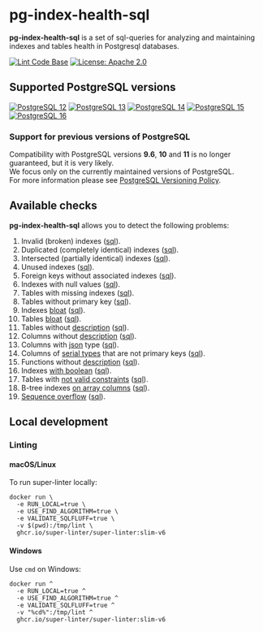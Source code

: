 # pg-index-health-sql

**pg-index-health-sql** is a set of sql-queries for analyzing and maintaining indexes and tables health in Postgresql databases.

[![Lint Code Base](https://github.com/mfvanek/pg-index-health-sql/actions/workflows/linter.yml/badge.svg)](https://github.com/mfvanek/pg-index-health-sql/actions/workflows/linter.yml)
[![License: Apache 2.0](https://img.shields.io/badge/License-Apache%202.0-blue.svg)](https://github.com/mfvanek/pg-index-health-sql/blob/master/LICENSE "Apache License 2.0")

## Supported PostgreSQL versions

[![PostgreSQL 12](https://img.shields.io/badge/PostgreSQL-12-green.svg)](https://www.postgresql.org/about/news/1976/ "PostgreSQL 12")
[![PostgreSQL 13](https://img.shields.io/badge/PostgreSQL-13-green.svg)](https://www.postgresql.org/about/news/postgresql-13-released-2077/ "PostgreSQL 13")
[![PostgreSQL 14](https://img.shields.io/badge/PostgreSQL-14-green.svg)](https://www.postgresql.org/about/news/postgresql-14-released-2318/ "PostgreSQL 14")
[![PostgreSQL 15](https://img.shields.io/badge/PostgreSQL-15-green.svg)](https://www.postgresql.org/about/news/postgresql-15-released-2526/ "PostgreSQL 15")
[![PostgreSQL 16](https://img.shields.io/badge/PostgreSQL-16-green.svg)](https://www.postgresql.org/about/news/postgresql-16-released-2715/ "PostgreSQL 16")

### Support for previous versions of PostgreSQL

Compatibility with PostgreSQL versions **9.6**, **10** and **11** is no longer guaranteed, but it is very likely.  
We focus only on the currently maintained versions of PostgreSQL.  
For more information please see [PostgreSQL Versioning Policy](https://www.postgresql.org/support/versioning/).

## Available checks

**pg-index-health-sql** allows you to detect the following problems:
1. Invalid (broken) indexes ([sql](https://github.com/mfvanek/pg-index-health-sql/blob/master/sql/invalid_indexes.sql)).
2. Duplicated (completely identical) indexes ([sql](https://github.com/mfvanek/pg-index-health-sql/blob/master/sql/duplicated_indexes.sql)).
3. Intersected (partially identical) indexes ([sql](https://github.com/mfvanek/pg-index-health-sql/blob/master/sql/intersected_indexes.sql)).
4. Unused indexes ([sql](https://github.com/mfvanek/pg-index-health-sql/blob/master/sql/unused_indexes.sql)).
5. Foreign keys without associated indexes ([sql](https://github.com/mfvanek/pg-index-health-sql/blob/master/sql/foreign_keys_without_index.sql)).
6. Indexes with null values ([sql](https://github.com/mfvanek/pg-index-health-sql/blob/master/sql/indexes_with_null_values.sql)).
7. Tables with missing indexes ([sql](https://github.com/mfvanek/pg-index-health-sql/blob/master/sql/tables_with_missing_indexes.sql)).
8. Tables without primary key ([sql](https://github.com/mfvanek/pg-index-health-sql/blob/master/sql/tables_without_primary_key.sql)).
9. Indexes [bloat](https://www.percona.com/blog/2018/08/06/basic-understanding-bloat-vacuum-postgresql-mvcc/) ([sql](https://github.com/mfvanek/pg-index-health-sql/blob/master/sql/bloated_indexes.sql)).
10. Tables [bloat](https://www.percona.com/blog/2018/08/06/basic-understanding-bloat-vacuum-postgresql-mvcc/) ([sql](https://github.com/mfvanek/pg-index-health-sql/blob/master/sql/bloated_tables.sql)).
11. Tables without [description](https://www.postgresql.org/docs/current/sql-comment.html) ([sql](https://github.com/mfvanek/pg-index-health-sql/blob/master/sql/tables_without_description.sql)).
12. Columns without [description](https://www.postgresql.org/docs/current/sql-comment.html) ([sql](https://github.com/mfvanek/pg-index-health-sql/blob/master/sql/columns_without_description.sql)).
13. Columns with [json](https://www.postgresql.org/docs/current/datatype-json.html) type ([sql](https://github.com/mfvanek/pg-index-health-sql/blob/master/sql/columns_with_json_type.sql)).
14. Columns of [serial types](https://www.postgresql.org/docs/current/datatype-numeric.html#DATATYPE-SERIAL) that are not primary keys ([sql](https://github.com/mfvanek/pg-index-health-sql/blob/master/sql/non_primary_key_columns_with_serial_types.sql)).
15. Functions without [description](https://www.postgresql.org/docs/current/sql-comment.html) ([sql](https://github.com/mfvanek/pg-index-health-sql/blob/master/sql/functions_without_description.sql)).
16. Indexes [with boolean](https://habr.com/ru/companies/tensor/articles/488104/) ([sql](https://github.com/mfvanek/pg-index-health-sql/blob/master/sql/indexes_with_boolean.sql)).
17. Tables with [not valid constraints](https://habr.com/ru/articles/800121/) ([sql](https://github.com/mfvanek/pg-index-health-sql/blob/master/sql/check_not_valid_constraints.sql)).
18. B-tree indexes [on array columns](https://habr.com/ru/articles/800121/) ([sql](https://github.com/mfvanek/pg-index-health-sql/blob/master/sql/btree_indexes_on_array_columns.sql)).
19. [Sequence overflow](https://habr.com/ru/articles/800121/) ([sql](https://github.com/mfvanek/pg-index-health-sql/blob/master/sql/sequence_overflow.sql)).

## Local development

### Linting

#### macOS/Linux

To run super-linter locally:

```shell
docker run \
  -e RUN_LOCAL=true \
  -e USE_FIND_ALGORITHM=true \
  -e VALIDATE_SQLFLUFF=true \
  -v $(pwd):/tmp/lint \
  ghcr.io/super-linter/super-linter:slim-v6
```

#### Windows

Use `cmd` on Windows:

```shell
docker run ^
  -e RUN_LOCAL=true ^
  -e USE_FIND_ALGORITHM=true ^
  -e VALIDATE_SQLFLUFF=true ^
  -v "%cd%":/tmp/lint ^
  ghcr.io/super-linter/super-linter:slim-v6
```
